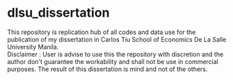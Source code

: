 # dlsu_dissertation
This repository is replication hub of all codes and data use for the publication of my dissertation in Carlos Tiu School of Economics De La Salle University Manila.  
Disclaimer : User is advise to use this the repository with discretion and the author don't guarantee the workability and shall not be use in commercial purposes. 
The result of this dissertation is mind and not of the others. 
